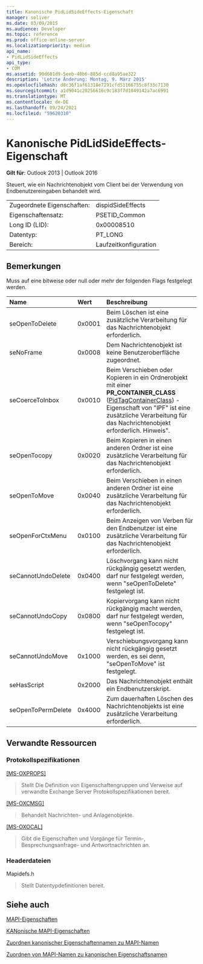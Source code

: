 ```yaml
---
title: Kanonische PidLidSideEffects-Eigenschaft
manager: soliver
ms.date: 03/09/2015
ms.audience: Developer
ms.topic: reference
ms.prod: office-online-server
ms.localizationpriority: medium
api_name:
- PidLidSideEffects
api_type:
- COM
ms.assetid: 90d601d9-5eeb-40b6-885d-ccd8a95ae322
description: 'Letzte Änderung: Montag, 9. März 2015'
ms.openlocfilehash: d8c36f1af61318e7291cfd51166755c8f33c7130
ms.sourcegitcommit: a1d9041c20256616c9c183f7d1049142a7ac6991
ms.translationtype: MT
ms.contentlocale: de-DE
ms.lasthandoff: 09/24/2021
ms.locfileid: "59620310"
---
```

# <a name="pidlidsideeffects-canonical-property"></a>Kanonische PidLidSideEffects-Eigenschaft

  
  
**Gilt für**: Outlook 2013 | Outlook 2016 
  
Steuert, wie ein Nachrichtenobjekt vom Client bei der Verwendung von Endbenutzereingaben behandelt wird.
  
|||
|:-----|:-----|
|Zugeordnete Eigenschaften:  <br/> |dispidSideEffects  <br/> |
|Eigenschaftensatz:  <br/> |PSETID_Common  <br/> |
|Long ID (LID):  <br/> |0x00008510  <br/> |
|Datentyp:  <br/> |PT_LONG  <br/> |
|Bereich:  <br/> |Laufzeitkonfiguration  <br/> |
   
## <a name="remarks"></a>Bemerkungen

Muss auf eine bitweise oder null oder mehr der folgenden Flags festgelegt werden.
  
|**Name**|**Wert**|**Beschreibung**|
|:-----|:-----|:-----|
|seOpenToDelete  <br/> |0x0001  <br/> |Beim Löschen ist eine zusätzliche Verarbeitung für das Nachrichtenobjekt erforderlich.  <br/> |
|seNoFrame  <br/> |0x0008  <br/> |Dem Nachrichtenobjekt ist keine Benutzeroberfläche zugeordnet.  <br/> |
|seCoerceToInbox  <br/> |0x0010  <br/> |Beim Verschieben oder Kopieren in ein Ordnerobjekt mit einer **PR_CONTAINER_CLASS** ([PidTagContainerClass](pidtagcontainerclass-canonical-property.md)) -Eigenschaft von "IPF" ist eine zusätzliche Verarbeitung für das Nachrichtenobjekt erforderlich. Hinweis".  <br/> |
|seOpenTocopy  <br/> |0x0020  <br/> |Beim Kopieren in einen anderen Ordner ist eine zusätzliche Verarbeitung für das Nachrichtenobjekt erforderlich.  <br/> |
|seOpenToMove  <br/> |0x0040  <br/> |Beim Verschieben in einen anderen Ordner ist eine zusätzliche Verarbeitung für das Nachrichtenobjekt erforderlich.  <br/> |
|seOpenForCtxMenu  <br/> |0x0100  <br/> |Beim Anzeigen von Verben für den Endbenutzer ist eine zusätzliche Verarbeitung für das Nachrichtenobjekt erforderlich.  <br/> |
|seCannotUndoDelete  <br/> |0x0400  <br/> |Löschvorgang kann nicht rückgängig gesetzt werden, darf nur festgelegt werden, wenn "seOpenToDelete" festgelegt ist.  <br/> |
|seCannotUndoCopy  <br/> |0x0800  <br/> |Kopiervorgang kann nicht rückgängig macht werden, darf nur festgelegt werden, wenn "seOpenTocopy" festgelegt ist.  <br/> |
|seCannotUndoMove  <br/> |0x1000  <br/> |Verschiebungsvorgang kann nicht rückgängig gesetzt werden, es sei denn, "seOpenToMove" ist festgelegt.  <br/> |
|seHasScript  <br/> |0x2000  <br/> |Das Nachrichtenobjekt enthält ein Endbenutzerskript.  <br/> |
|seOpenToPermDelete  <br/> |0x4000  <br/> |Zum dauerhaften Löschen des Nachrichtenobjekts ist eine zusätzliche Verarbeitung erforderlich.  <br/> |
   
## <a name="related-resources"></a>Verwandte Ressourcen

### <a name="protocol-specifications"></a>Protokollspezifikationen

[[MS-OXPROPS]](https://msdn.microsoft.com/library/f6ab1613-aefe-447d-a49c-18217230b148%28Office.15%29.aspx)
  
> Stellt Die Definition von Eigenschaftengruppen und Verweise auf verwandte Exchange Server Protokollspezifikationen bereit.
    
[[MS-OXCMSG]](https://msdn.microsoft.com/library/7fd7ec40-deec-4c06-9493-1bc06b349682%28Office.15%29.aspx)
  
> Behandelt Nachrichten- und Anlagenobjekte.
    
[[MS-OXOCAL]](https://msdn.microsoft.com/library/09861fde-c8e4-4028-9346-e7c214cfdba1%28Office.15%29.aspx)
  
> Gibt die Eigenschaften und Vorgänge für Termin-, Besprechungsanfrage- und Antwortnachrichten an.
    
### <a name="header-files"></a>Headerdateien

Mapidefs.h
  
> Stellt Datentypdefinitionen bereit.
    
## <a name="see-also"></a>Siehe auch



[MAPI-Eigenschaften](mapi-properties.md)
  
[KANonische MAPI-Eigenschaften](mapi-canonical-properties.md)
  
[Zuordnen kanonischer Eigenschaftennamen zu MAPI-Namen](mapping-canonical-property-names-to-mapi-names.md)
  
[Zuordnen von MAPI-Namen zu kanonischen Eigenschaftsnamen](mapping-mapi-names-to-canonical-property-names.md)

